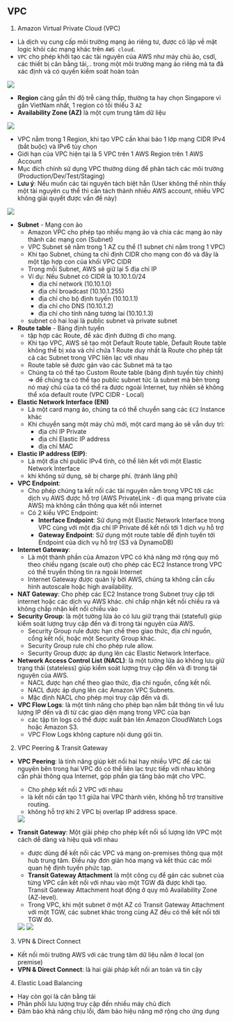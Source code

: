 ## VPC
1. Amazon Virtual Private Cloud (VPC)
 - Là dịch vụ cung cấp môi trường mạng ảo riêng tư, được cô lập về mặt logic khỏi các mạng khác trên `AWS cloud`.
 - `VPC` cho phép khởi tạo các tài nguyên của AWS như máy chủ ảo, csdl, các thiết bị cân bằng tải,.. trong một môi trường mạng ảo riêng mà ta đã xác định và có quyền kiểm soát hoàn toàn
  <img src="./Images/Screenshot from 2024-08-10 21-48-10.png">

 - **Region** càng gần thì độ trễ càng thấp, thường ta hay chọn Singapore vì gần VietNam nhất, 1 region có tối thiểu 3 `AZ` 
 - **Availability Zone (AZ)** là một cụm trung tâm dữ liệu
  <img src="./Images/Screenshot from 2024-08-11 16-13-35.png">

 - VPC nằm trong 1 Region, khi tạo VPC cần khai báo 1 lớp mạng CIDR IPv4 (bắt buộc) và IPv6 tùy chọn
 - Giới hạn của VPC hiện tại là 5 VPC trên 1 AWS Region trên 1 AWS Account
 - Mục đích chính sử dụng VPC thường dùng để phân tách các môi trường (Production/Dev/Test/Staging)
 - **Lưu ý**: Nếu muốn các tài nguyên tách biệt hẳn (User không thể nhìn thấy một tài nguyên cụ thể thì cần tách thành nhiều AWS account, nhiều VPC không giải quyết được vấn đề này)  
  <img src="./Images/Screenshot from 2024-08-11 16-34-40.png">

 - **Subnet** - Mạng con ảo
    + Amazon VPC cho phép tạo nhiều mạng ảo và chia các mạng ảo này thành các mạng con (Subnet)
    + VPC Subnet sẽ nằm trong 1 AZ cụ thể (1 subnet chỉ nằm trong 1 VPC)
    + Khi tạo Subnet, chúng ta chỉ định CIDR cho mạng con đó và đây là một tập hợp con của khối VPC CIDR
    + Trong mỗi Subnet, AWS sẽ giữ lại 5 địa chỉ IP
    + Ví dụ: Nếu Subnet có CIDR là 10.10.1.0/24
      + địa chỉ network (10.10.1.0)
      + địa chỉ broadcast (10.10.1.255)
      + địa chỉ cho bộ định tuyến (10.10.1.1)
      + địa chỉ cho DNS (10.10.1.2)
      + địa chỉ cho tính năng tương lai (10.10.1.3)
    + subnet có hai loại là public subnet và private subnet
 - **Route table** - Bảng định tuyến
    + tập hợp các Route, để xác định đường đi cho mạng.
    + Khi tạo VPC, AWS sẽ tạo một Default Route table, Default Route table không thể bị xóa và chỉ chứa 1 Route duy nhất là Route cho phép tất cả các Subnet trong VPC liên lạc với nhau 
    + Route table sẽ được gán vào các Subnet mà ta tạo
    + Chúng ta có thể tạo Custom Route table (bảng định tuyến tùy chỉnh) => để chúng ta có thể tạo public subnet tức là subnet mà bên trong nó maý chủ của ta có thể ra được ngoài Internet, tuy nhiên sẽ không thể xóa default route (VPC CIDR - Local)
 - **Elastic Network Interface (ENI)**
    + Là một card mạng ảo, chúng ta có thể chuyển sang các `EC2` Instance khác
    + Khi chuyển sang một máy chủ mới, một card mạng ảo sẽ vẫn duy trì:
      + địa chỉ IP Private
      + địa chỉ Elastic IP address
      + địa chỉ MAC
 - **Elastic IP address (EIP)**: 
    + Là một địa chỉ public IPv4 tĩnh, có thể liên kết với một Elastic Network Interface
    + khi không sử dụng, sẽ bị charge phí. (tránh lãng phí)
 - **VPC Endpoint**: 
    + Cho phép chúng ta kết nối các tài nguyên nằm trong VPC tới các dịch vụ AWS được hỗ trợ (AWS PrivateLink - đi qua mạng private của AWS) mà không cần thông qua kết nối internet
    + Có 2 kiểu VPC Endpoint:
      + **Interface Endpoint**: Sử dụng một Elastic Network Interface trong VPC cùng với một địa chỉ IP Private để kết nối tới 1 dịch vụ hỗ trợ 
      + **Gateway Endpoint**: Sử dụng một route table để định tuyến tới Endpoint của dich vụ hỗ trợ (S3 và DynamoDB)
 - **Internet Gateway**:
    + Là một thành phần của Amazon VPC có khả năng mở rộng quy mô theo chiều ngang (scale out) cho phép các EC2 Instance trong VPC có thể truyền thông tin ra ngoài  Internet
    + Internet Gateway được quản lý bởi AWS, chúng ta không cần cấu hình autoscale hoặc high availability.
 - **NAT Gateway**: Cho phép các EC2 Instance trong Subnet truy cập tới internet hoặc các dịch vụ AWS khác. chỉ chấp nhận kết nối chiều ra và không chấp nhận kết nối chiều vào
 - **Security Group**: là một tường lửa ảo có lưu giữ trạng thái (stateful) giúp kiểm soát lượng truy cập đến và đi trong tài nguyên của AWS.
    + Security Group rule được hạn chế theo giao thức, địa chỉ nguồn, cổng kết nối, hoặc một Security Group khác.
    + Security Group rule chỉ cho phép rule allow.
    + Security Group được áp dụng lên các Elastic Network Interface.
 - **Network Access Control List (NACL)**: là một tường lửa ảo không lưu giữ trạng thái (stateless) giúp kiểm soát lượng truy cập đến và đi trong tài nguyên của AWS.
    + NACL được hạn chế theo giao thức, địa chỉ nguồn, cổng kết nối.
    + NACL được áp dụng lên các Amazon VPC Subnets.
    + Mặc định NACL cho phép mọi truy cập đến và đi.
 - **VPC Flow Logs**: là một tính năng cho phép bạn nắm bắt thông tin về lưu lượng IP đến và đi từ các giao diện mạng trong VPC của bạn
    + các tập tin logs có thể được xuất bản lên Amazon CloudWatch Logs hoặc Amazon S3.
    + VPC Flow Logs không capture nội dung gói tin.

2. VPC Peering & Transit Gateway
 - **VPC Peering**: là tính năng giúp kêt nối hai hay nhiều VPC để các tài nguyên bên trong hai VPC đó có thể liên lạc trực tiếp với nhau không cần phải thông qua Internet, góp phần gia tăng bảo mật cho VPC.
    + Cho phép kết nối 2 VPC với nhau
    + là kết nối cần tạo 1:1 giữa hai VPC thành viên, không hỗ trợ transitive routing.
    + không hỗ trợ khi 2 VPC bị overlap IP address space.
    <img src="./Images/Screenshot from 2024-08-14 23-35-02.png">

 - **Transit Gateway**: Một giải phép cho phép kết nối số lượng lớn VPC một cách dễ dàng và hiệu quả với nhau
    + được dùng để kết nối các VPC và mạng on-premises thông qua một hub trung tâm. Điều này đơn giản hóa mạng và kết thúc các mối quan hệ định tuyến phức tạp.
    + **Transit Gateway Attachment** là một công cụ để gán các subnet của từng VPC cần kết nối với nhau vào một TGW đã được khởi tạo. Transit Gateway Attachment hoạt động ở quy mô Availability Zone (AZ-level).
    + Trong VPC, khi một subnet ở một AZ có Transit Gateway Attachment với một TGW, các subnet khác trong cùng AZ đều có thể kết nối tới TGW đó.
    <img src="./Images/Screenshot from 2024-08-14 23-32-48.png">
    <img src="./Images/Screenshot from 2024-08-14 23-38-55.png">
    

3. VPN & Direct Connect
 - Kết nối môi trường AWS với các trung tâm dữ liệu nằm ở local (on premise)
 - **VPN & Direct Connect**: là hai giải pháp kết nối an toàn và tin cậy
4. Elastic Load Balancing
 - Hay còn gọi là cân bằng tải
 - Phân phối lưu lượng truy cập đến nhiều máy chủ đích
 - Đảm bảo khả năng chịu lỗi, đảm bảo hiệu năng mở rộng cho ứng dụng